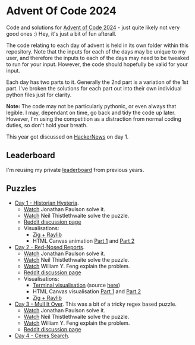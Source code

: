 # Advent Of Code 2024

Code and solutions for [Advent of Code 2024](http://adventofcode.com/2024) - just quite likely not very good ones :) Hey, it's just a bit of fun afterall.

The code relating to each day of advent is held in its own folder within this repository. Note that the inputs for each of the days may be unique to my user, and therefore the inputs to each of the days may need to be tweaked to run for your input. However, the code should hopefully be valid for your input.

Each day has two parts to it. Generally the 2nd part is a variation of the 1st part. I've broken the solutions for each part out into their own individual python files just for clarity.

**Note:** The code may not be particularly pythonic, or even always that legible. I may, dependant on time, go back and tidy the code up later. However, I'm using the competition as a distraction from normal coding duties, so don't hold your breath.

This year got discussed on [HackerNews](https://news.ycombinator.com/item?id=42287231) on day 1.

## Leaderboard

I'm reusing my private [leaderboard](leaderboard.json) from previous years.

## Puzzles

  * [Day 1 - Historian Hysteria](day_01/README.md).
    * [Watch](https://www.youtube.com/watch?v=ym1ae-vBy6g) Jonathan Paulson solve it.
    * [Watch](https://www.youtube.com/watch?v=BMa48ib3ei8) Neil Thistlethwaite solve the puzzle.
    * [Reddit discussion page](https://www.reddit.com/r/adventofcode/comments/1h3vp6n/2024_day_1_solutions/)
    * Visualisations:
      * [Zig + Raylib](https://www.reddit.com/r/adventofcode/comments/1h44x03/2024_day_1zig_raylib_mix_and_match/)
      * HTML Canvas animation [Part 1](https://www.reddit.com/r/adventofcode/comments/1h4dlbo/2024_day_1_part_1_ts_html_canvas_animation/) and [Part 2](https://www.reddit.com/r/adventofcode/comments/1h4do68/2024_day_1_part_2_ts_html_canvas_animation/)
  * [Day 2 - Red-Nosed Reports](day_02/README.md).
    * [Watch](https://www.youtube.com/watch?v=bDUBs_kUEvE) Jonathan Paulson solve it.
    * [Watch](https://www.youtube.com/watch?v=4NRODX4skCM) Neil Thistlethwaite solve the puzzle.
    * [Watch](https://www.youtube.com/watch?v=4NICD495QFE) William Y. Feng explain the problem.
    * [Reddit discussion page](https://www.reddit.com/r/adventofcode/comments/1h4ncyr/2024_day_2_solutions/)
    * Visualisations:
      * [Terminal visualisation](https://www.reddit.com/r/adventofcode/comments/1h4wuuf/2024_day_2_python_terminal_visualization/) (source [here](https://github.com/salt-die/Advent-of-Code/tree/main/2024/visuals/02_Red_Nosed_Reports))
      * HTML Canvas visualisation [Part 1](https://www.reddit.com/r/adventofcode/comments/1h4xbhf/2024_day_2_part_1_ts_html_canvas_animation/) and [Part 2](https://www.reddit.com/r/adventofcode/comments/1h51er6/2024_day_2_part_2_ts_html_canvas_animation/)
      * [Zig + Raylib](https://www.reddit.com/r/adventofcode/comments/1h4xq2y/2024_day_2_part_2zig_raylib_super_multi_tuner/)
  * [Day 3 - Mull It Over](day_03/README.md). This was a bit of a tricky regex based puzzle.
    * [Watch](https://www.youtube.com/watch?v=lCc60XI-QX8) Jonathan Paulson solve it.
    * [Watch](https://www.youtube.com/watch?v=uBup4-4uPBI) Neil Thistlethwaite solve the puzzle.
    * [Watch](https://www.youtube.com/watch?v=83Svq4UB8f4) William Y. Feng explain the problem.
    * [Reddit discussion page](https://www.reddit.com/r/adventofcode/comments/1h5frsp/2024_day_3_solutions/)
  * [Day 4 - Ceres Search](day_04/README.md).